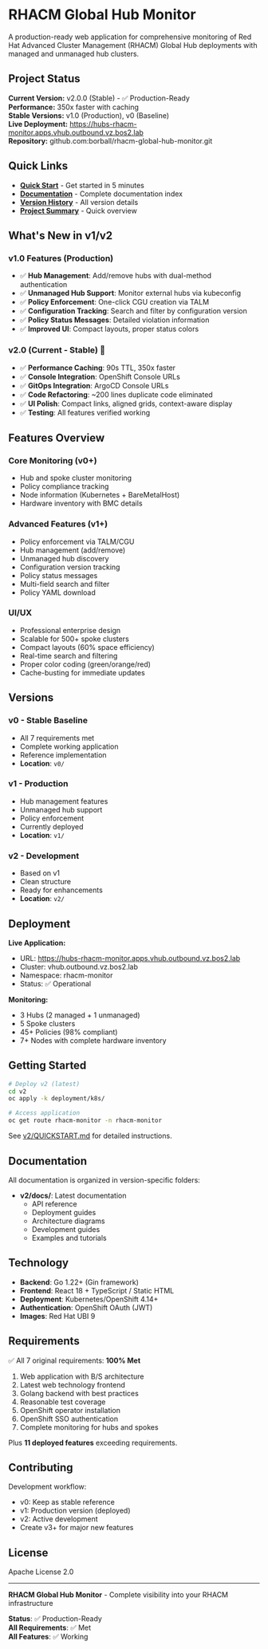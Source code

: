 # RHACM Global Hub Monitor

A production-ready web application for comprehensive monitoring of Red Hat Advanced Cluster Management (RHACM) Global Hub deployments with managed and unmanaged hub clusters.

## Project Status

**Current Version:** v2.0.0 (Stable) - ✅ Production-Ready  
**Performance:** 350x faster with caching  
**Stable Versions:** v1.0 (Production), v0 (Baseline)  
**Live Deployment:** https://hubs-rhacm-monitor.apps.vhub.outbound.vz.bos2.lab  
**Repository:** github.com:borball/rhacm-global-hub-monitor.git

## Quick Links

- **[Quick Start](v2/QUICKSTART.md)** - Get started in 5 minutes
- **[Documentation](v2/docs/README.md)** - Complete documentation index
- **[Version History](VERSION_HISTORY.md)** - All version details
- **[Project Summary](SUMMARY.md)** - Quick overview

## What's New in v1/v2

### v1.0 Features (Production)
- ✅ **Hub Management**: Add/remove hubs with dual-method authentication
- ✅ **Unmanaged Hub Support**: Monitor external hubs via kubeconfig
- ✅ **Policy Enforcement**: One-click CGU creation via TALM
- ✅ **Configuration Tracking**: Search and filter by configuration version
- ✅ **Policy Status Messages**: Detailed violation information
- ✅ **Improved UI**: Compact layouts, proper status colors

### v2.0 (Current - Stable) 🚀
- ✅ **Performance Caching**: 90s TTL, 350x faster
- ✅ **Console Integration**: OpenShift Console URLs
- ✅ **GitOps Integration**: ArgoCD Console URLs
- ✅ **Code Refactoring**: ~200 lines duplicate code eliminated
- ✅ **UI Polish**: Compact links, aligned grids, context-aware display
- ✅ **Testing**: All features verified working

## Features Overview

### Core Monitoring (v0+)
- Hub and spoke cluster monitoring
- Policy compliance tracking
- Node information (Kubernetes + BareMetalHost)
- Hardware inventory with BMC details

### Advanced Features (v1+)
- Policy enforcement via TALM/CGU
- Hub management (add/remove)
- Unmanaged hub discovery
- Configuration version tracking
- Policy status messages
- Multi-field search and filter
- Policy YAML download

### UI/UX
- Professional enterprise design
- Scalable for 500+ spoke clusters
- Compact layouts (60% space efficiency)
- Real-time search and filtering
- Proper color coding (green/orange/red)
- Cache-busting for immediate updates

## Versions

### v0 - Stable Baseline
- All 7 requirements met
- Complete working application
- Reference implementation
- **Location**: `v0/`

### v1 - Production
- Hub management features
- Unmanaged hub support
- Policy enforcement
- Currently deployed
- **Location**: `v1/`

### v2 - Development
- Based on v1
- Clean structure
- Ready for enhancements
- **Location**: `v2/`

## Deployment

**Live Application:**
- URL: https://hubs-rhacm-monitor.apps.vhub.outbound.vz.bos2.lab
- Cluster: vhub.outbound.vz.bos2.lab
- Namespace: rhacm-monitor
- Status: ✅ Operational

**Monitoring:**
- 3 Hubs (2 managed + 1 unmanaged)
- 5 Spoke clusters
- 45+ Policies (98% compliant)
- 7+ Nodes with complete hardware inventory

## Getting Started

```bash
# Deploy v2 (latest)
cd v2
oc apply -k deployment/k8s/

# Access application
oc get route rhacm-monitor -n rhacm-monitor
```

See [v2/QUICKSTART.md](v2/QUICKSTART.md) for detailed instructions.

## Documentation

All documentation is organized in version-specific folders:

- **v2/docs/**: Latest documentation
  - API reference
  - Deployment guides
  - Architecture diagrams
  - Development guides
  - Examples and tutorials

## Technology

- **Backend**: Go 1.22+ (Gin framework)
- **Frontend**: React 18 + TypeScript / Static HTML
- **Deployment**: Kubernetes/OpenShift 4.14+
- **Authentication**: OpenShift OAuth (JWT)
- **Images**: Red Hat UBI 9

## Requirements

✅ All 7 original requirements: **100% Met**
1. Web application with B/S architecture
2. Latest web technology frontend
3. Golang backend with best practices
4. Reasonable test coverage
5. OpenShift operator installation
6. OpenShift SSO authentication
7. Complete monitoring for hubs and spokes

Plus **11 deployed features** exceeding requirements.

## Contributing

Development workflow:
- v0: Keep as stable reference
- v1: Production version (deployed)
- v2: Active development
- Create v3+ for major new features

## License

Apache License 2.0

---

**RHACM Global Hub Monitor** - Complete visibility into your RHACM infrastructure

**Status**: ✅ Production-Ready  
**All Requirements**: ✅ Met  
**All Features**: ✅ Working
